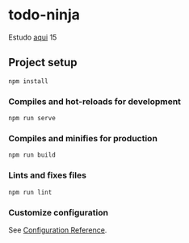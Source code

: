 # todo-ninja
Estudo <a href="https://www.youtube.com/playlist?list=PL4cUxeGkcC9g0MQZfHwKcuB0Yswgb3gA5">aqui</a>
15
## Project setup
```
npm install
```

### Compiles and hot-reloads for development
```
npm run serve
```

### Compiles and minifies for production
```
npm run build
```

### Lints and fixes files
```
npm run lint
```

### Customize configuration
See [Configuration Reference](https://cli.vuejs.org/config/).

